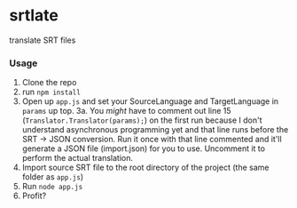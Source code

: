 # srtlate
translate SRT files


### Usage
1. Clone the repo
2. run `npm install`
3. Open up `app.js` and set your SourceLanguage and TargetLanguage in `params` up top.
        3a. You *might* have to comment out line 15 (`Translator.Translator(params);`) on the first run because I don't understand asynchronous programming yet and that line runs before the SRT -> JSON conversion. Run it once with that line commented and it'll generate a JSON file (import.json) for you to use. Uncomment it to perform the actual translation.
4. Import source SRT file to the root directory of the project (the same folder as `app.js`)
5. Run `node app.js`
6. Profit?
